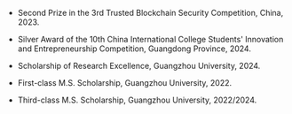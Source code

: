 - Second Prize in the 3rd Trusted Blockchain Security Competition, China, 2023.

- Silver Award of the 10th China International College Students' Innovation and Entrepreneurship Competition, Guangdong Province, 2024.

- Scholarship of Research Excellence, Guangzhou University, 2024.

- First-class M.S. Scholarship, Guangzhou University, 2022.

- Third-class M.S. Scholarship, Guangzhou University, 2022/2024.
